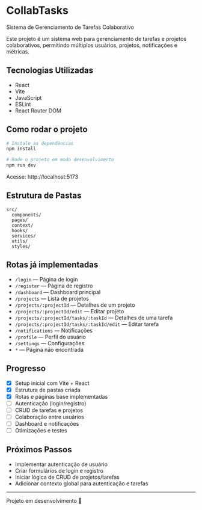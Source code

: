 # CollabTasks

Sistema de Gerenciamento de Tarefas Colaborativo

Este projeto é um sistema web para gerenciamento de tarefas e projetos colaborativos, permitindo múltiplos usuários, projetos, notificações e métricas.

## Tecnologias Utilizadas
- React
- Vite
- JavaScript
- ESLint
- React Router DOM

## Como rodar o projeto
```bash
# Instale as dependências
npm install

# Rode o projeto em modo desenvolvimento
npm run dev
```

Acesse: http://localhost:5173

## Estrutura de Pastas
```
src/
  components/
  pages/
  context/
  hooks/
  services/
  utils/
  styles/
```

## Rotas já implementadas
- `/login` — Página de login
- `/register` — Página de registro
- `/dashboard` — Dashboard principal
- `/projects` — Lista de projetos
- `/projects/:projectId` — Detalhes de um projeto
- `/projects/:projectId/edit` — Editar projeto
- `/projects/:projectId/tasks/:taskId` — Detalhes de uma tarefa
- `/projects/:projectId/tasks/:taskId/edit` — Editar tarefa
- `/notifications` — Notificações
- `/profile` — Perfil do usuário
- `/settings` — Configurações
- `*` — Página não encontrada

## Progresso
- [x] Setup inicial com Vite + React
- [x] Estrutura de pastas criada
- [x] Rotas e páginas base implementadas
- [ ] Autenticação (login/registro)
- [ ] CRUD de tarefas e projetos
- [ ] Colaboração entre usuários
- [ ] Dashboard e notificações
- [ ] Otimizações e testes

## Próximos Passos
- Implementar autenticação de usuário
- Criar formulários de login e registro
- Iniciar lógica de CRUD de projetos/tarefas
- Adicionar contexto global para autenticação e tarefas

---

Projeto em desenvolvimento 🚀
